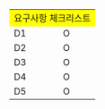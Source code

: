 <table>
  <tr>
    <td colspan="2" style="background-color: yellow">요구사항 체크리스트</td>
  </tr>
  <tr>
    <td> D1 </td>
    <td> O</td>
  </tr>
  <tr>
    <td> D2 </td>
    <td>O</td>
  </tr>
  <tr>
    <td> D3 </td>
    <td>O</td>
  </tr>
  <tr>
    <td> D4 </td>
    <td>O</td>
  </tr>
  <tr>
    <td> D5 </td>
    <td>O</td>
  </tr>
</table>
